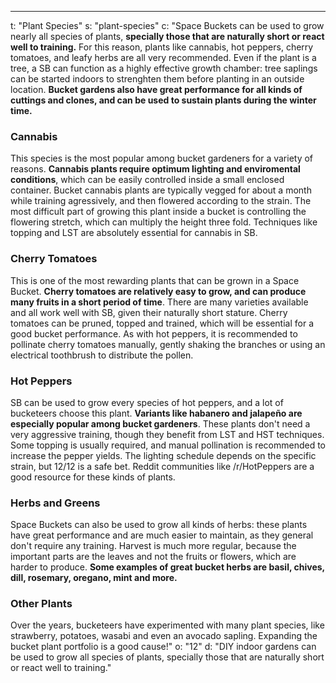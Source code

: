 ---
t: "Plant Species"
s: "plant-species"
c: "Space Buckets can be used to grow nearly all species of plants, <strong>specially those that are naturally short or react well to training.</strong> For this reason, plants like cannabis, hot peppers, cherry tomatoes, and leafy herbs are all very recommended. Even if the plant is a tree, a SB can function as a highly effective growth chamber: tree saplings can be started indoors to strenghten them before planting in an outside location. <strong>Bucket gardens also have great performance for all kinds of cuttings and clones, and can be used to sustain plants during the winter time.</strong>

<h3>Cannabis</h3>
This species is the most popular among bucket gardeners for a variety of reasons. <strong>Cannabis plants require optimum lighting and enviromental conditions</strong>, which can be easily controlled inside a small enclosed container. Bucket cannabis plants are typically vegged for about a month while training agressively, and then flowered according to the strain. The most difficult part of growing this plant inside a bucket is controlling the flowering stretch, which can multiply the height three fold. Techniques like topping and LST are absolutely essential for cannabis in SB.

<h3>Cherry Tomatoes </h3>
This is one of the most rewarding plants that can be grown in a Space Bucket. <strong>Cherry tomatoes are relatively easy to grow, and can produce many fruits in a short period of time</strong>. There are many varieties available and all work well with SB, given their naturally short stature. Cherry tomatoes can be pruned, topped and trained, which will be essential for a good bucket performance. As with hot peppers, it is recommended to pollinate cherry tomatoes manually, gently shaking the branches or using an electrical toothbrush to distribute the pollen.

<h3>Hot Peppers</h3>
SB can be used to grow every species of hot peppers, and a lot of bucketeers choose this plant. <strong>Variants like habanero and jalapeño are especially popular among bucket gardeners</strong>. These plants don't need a very aggressive training, though they benefit from LST and HST techniques. Some topping is usually required, and manual pollination is recommended to increase the pepper yields. The lighting schedule depends on the specific strain, but 12/12 is a safe bet. Reddit communities like /r/HotPeppers are a good resource for these kinds of plants.

<h3>Herbs and Greens</h3>
Space Buckets can also be used to grow all kinds of herbs: these plants have great performance and are much easier to maintain, as they general don't require any training. Harvest is much more regular, because the important parts are the leaves and not the fruits or flowers, which are harder to produce. <strong>Some examples of great bucket herbs are basil, chives, dill, rosemary, oregano, mint and more.</strong>

<h3>Other Plants</h3>
Over the years, bucketeers have experimented with many plant species, like strawberry, potatoes, wasabi and even an avocado sapling. Expanding the bucket plant portfolio is a good cause!"
o: "12"
d: "DIY indoor gardens can be used to grow all species of plants, specially those that are naturally short or react well to training."